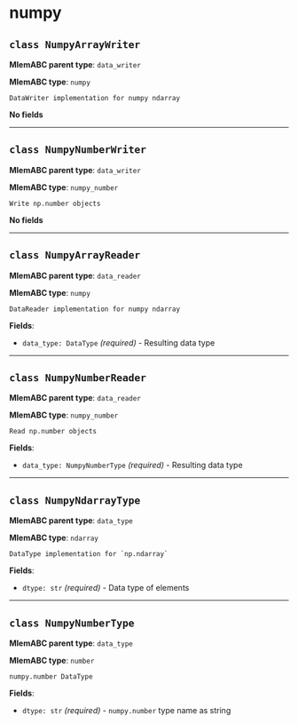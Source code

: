 # numpy

## `class NumpyArrayWriter`

**MlemABC parent type**: `data_writer`

**MlemABC type**: `numpy`

    DataWriter implementation for numpy ndarray

**No fields**

---

## `class NumpyNumberWriter`

**MlemABC parent type**: `data_writer`

**MlemABC type**: `numpy_number`

    Write np.number objects

**No fields**

---

## `class NumpyArrayReader`

**MlemABC parent type**: `data_reader`

**MlemABC type**: `numpy`

    DataReader implementation for numpy ndarray

**Fields**:

- `data_type: DataType` _(required)_ - Resulting data type

---

## `class NumpyNumberReader`

**MlemABC parent type**: `data_reader`

**MlemABC type**: `numpy_number`

    Read np.number objects

**Fields**:

- `data_type: NumpyNumberType` _(required)_ - Resulting data type

---

## `class NumpyNdarrayType`

**MlemABC parent type**: `data_type`

**MlemABC type**: `ndarray`

    DataType implementation for `np.ndarray`

**Fields**:

- `dtype: str` _(required)_ - Data type of elements

---

## `class NumpyNumberType`

**MlemABC parent type**: `data_type`

**MlemABC type**: `number`

    numpy.number DataType

**Fields**:

- `dtype: str` _(required)_ - `numpy.number` type name as string
